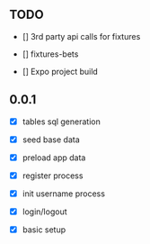 ## TODO

- [] 3rd party api calls for fixtures

- [] fixtures-bets
- [] Expo project build



## 0.0.1
- [x] tables sql generation
- [x] seed base data
- [x] preload app data

- [x] register process
- [x] init username process
- [x] login/logout

- [x] basic setup
